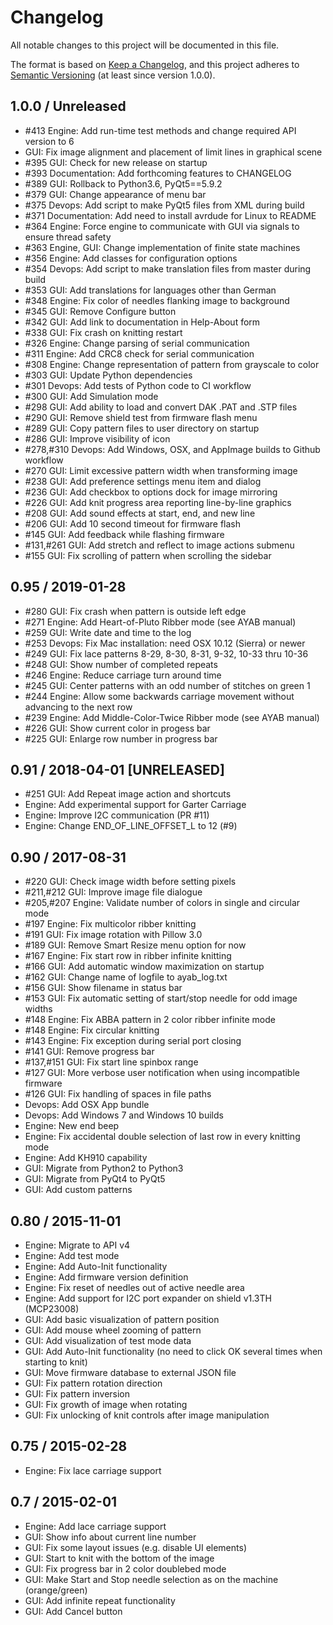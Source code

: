 # Changelog

All notable changes to this project will be documented in this file.

The format is based on [Keep a Changelog](https://keepachangelog.com/en/1.0.0/),
and this project adheres to [Semantic Versioning](https://semver.org/spec/v2.0.0.html)
(at least since version 1.0.0).

## 1.0.0 / Unreleased

* #413 Engine: Add run-time test methods and change required API version to 6 
* GUI: Fix image alignment and placement of limit lines in graphical scene
* #395 GUI: Check for new release on startup
* #393 Documentation: Add forthcoming features to CHANGELOG
* #389 GUI: Rollback to Python3.6, PyQt5==5.9.2
* #379 GUI: Change appearance of menu bar
* #375 Devops: Add script to make PyQt5 files from XML during build
* #371 Documentation: Add need to install avrdude for Linux to README
* #364 Engine: Force engine to communicate with GUI via signals
  to ensure thread safety
* #363 Engine, GUI: Change implementation of finite state machines
* #356 Engine: Add classes for configuration options
* #354 Devops: Add script to make translation files from master during build
* #353 GUI: Add translations for languages other than German
* #348 Engine: Fix color of needles flanking image to background
* #345 GUI: Remove Configure button
* #342 GUI: Add link to documentation in Help-About form
* #338 GUI: Fix crash on knitting restart
* #326 Engine: Change parsing of serial communication
* #311 Engine: Add CRC8 check for serial communication
* #308 Engine: Change representation of pattern from grayscale to color
* #303 GUI: Update Python dependencies
* #301 Devops: Add tests of Python code to CI workflow
* #300 GUI: Add Simulation mode
* #298 GUI: Add ability to load and convert DAK .PAT and .STP files
* #290 GUI: Remove shield test from firmware flash menu
* #289 GUI: Copy pattern files to user directory on startup
* #286 GUI: Improve visibility of icon
* #278,#310 Devops: Add Windows, OSX, and AppImage builds to Github workflow
* #270 GUI: Limit excessive pattern width when transforming image
* #238 GUI: Add preference settings menu item and dialog
* #236 GUI: Add checkbox to options dock for image mirroring
* #226 GUI: Add knit progress area reporting line-by-line graphics
* #208 GUI: Add sound effects at start, end, and new line
* #206 GUI: Add 10 second timeout for firmware flash
* #145 GUI: Add feedback while flashing firmware
* #131,#261 GUI: Add stretch and reflect to image actions submenu
* #155 GUI: Fix scrolling of pattern when scrolling the sidebar

## 0.95 / 2019-01-28

* #280 GUI: Fix crash when pattern is outside left edge
* #271 Engine: Add Heart-of-Pluto Ribber mode (see AYAB manual)
* #259 GUI: Write date and time to the log
* #253 Devops: Fix Mac installation: need OSX 10.12 (Sierra) or newer
* #249 GUI: Fix lace patterns 8-29, 8-30, 8-31, 9-32, 10-33 thru 10-36
* #248 GUI: Show number of completed repeats
* #246 Engine: Reduce carriage turn around time
* #245 GUI: Center patterns with an odd number of stitches on green 1
* #244 Engine: Allow some backwards carriage movement without advancing
  to the next row
* #239 Engine: Add Middle-Color-Twice Ribber mode (see AYAB manual)
* #226 GUI: Show current color in progess bar
* #225 GUI: Enlarge row number in progress bar

## 0.91 / 2018-04-01 [UNRELEASED]

* #251 GUI: Add Repeat image action and shortcuts
* Engine: Add experimental support for Garter Carriage
* Engine: Improve I2C communication (PR #11)
* Engine: Change END_OF_LINE_OFFSET_L to 12 (#9)

## 0.90 / 2017-08-31

* #220 GUI: Check image width before setting pixels
* #211,#212 GUI: Improve image file dialogue
* #205,#207 Engine: Validate number of colors in single and circular mode
* #197 Engine: Fix multicolor ribber knitting
* #191 GUI: Fix image rotation with Pillow 3.0
* #189 GUI: Remove Smart Resize menu option for now
* #167 Engine: Fix start row in ribber infinite knitting
* #166 GUI: Add automatic window maximization on startup
* #162 GUI: Change name of logfile to ayab_log.txt
* #156 GUI: Show filename in status bar
* #153 GUI: Fix automatic setting of start/stop needle for odd image widths
* #148 Engine: Fix ABBA pattern in 2 color ribber infinite mode
* #148 Engine: Fix circular knitting
* #143 Engine: Fix exception during serial port closing
* #141 GUI: Remove progress bar
* #137,#151 GUI: Fix start line spinbox range
* #127 GUI: More verbose user notification when using incompatible firmware
* #126 GUI: Fix handling of spaces in file paths
* Devops: Add OSX App bundle
* Devops: Add Windows 7 and Windows 10 builds
* Engine: New end beep
* Engine: Fix accidental double selection of last row in every knitting mode
* Engine: Add KH910 capability
* GUI: Migrate from Python2 to Python3
* GUI: Migrate from PyQt4 to PyQt5
* GUI: Add custom patterns

## 0.80 / 2015-11-01

* Engine: Migrate to API v4
* Engine: Add test mode
* Engine: Add Auto-Init functionality
* Engine: Add firmware version definition
* Engine: Fix reset of needles out of active needle area
* Engine: Add support for I2C port expander on shield v1.3TH (MCP23008)
* GUI: Add basic visualization of pattern position
* GUI: Add mouse wheel zooming of pattern
* GUI: Add visualization of test mode data
* GUI: Add Auto-Init functionality (no need to click OK several times when
  starting to knit)
* GUI: Move firmware database to external JSON file
* GUI: Fix pattern rotation direction
* GUI: Fix pattern inversion
* GUI: Fix growth of image when rotating
* GUI: Fix unlocking of knit controls after image manipulation

## 0.75 / 2015-02-28

* Engine: Fix lace carriage support

## 0.7 / 2015-02-01

* Engine: Add lace carriage support
* GUI: Show info about current line number
* GUI: Fix some layout issues (e.g. disable UI elements)
* GUI: Start to knit with the bottom of the image
* GUI: Fix progress bar in 2 color doublebed mode
* GUI: Make Start and Stop needle selection as on the machine (orange/green)
* GUI: Add infinite repeat functionality
* GUI: Add Cancel button
